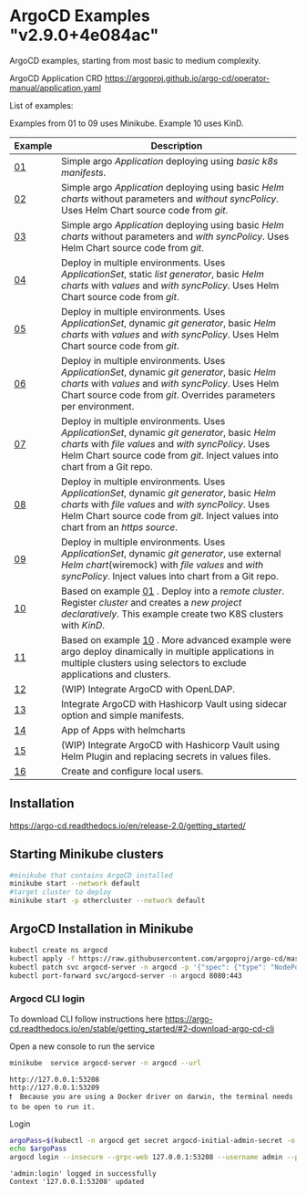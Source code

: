 # ArgoCD Examples "v2.9.0+4e084ac"
ArgoCD examples, starting from most basic to medium complexity.

ArgoCD Application CRD https://argoproj.github.io/argo-cd/operator-manual/application.yaml

List of examples:

Examples from 01 to 09 uses Minikube. Example 10 uses KinD.

| Example | Description                                            |
|-----|--------------------------------------------------------|
| [01](./example-01/readme.md) | Simple argo *Application* deploying using *basic k8s manifests*.               |
| [02](./example-02/readme.md) | Simple argo *Application* deploying using basic *Helm charts* without parameters and *without syncPolicy*. Uses Helm Chart source code from *git*.              |
| [03](./example-03/readme.md) | Simple argo *Application* deploying using basic *Helm charts* without parameters and *with syncPolicy*. Uses Helm Chart source code from *git*.    |
| [04](./example-04/readme.md) | Deploy in multiple environments. Uses *ApplicationSet*, static *list generator*, basic *Helm charts* with *values* and *with syncPolicy*. Uses Helm Chart source code from *git*.   |
| [05](./example-05/readme.md) | Deploy in multiple environments. Uses *ApplicationSet*, dynamic *git generator*, basic *Helm charts* with *values* and *with syncPolicy*. Uses Helm Chart source code from *git*.   |
| [06](./example-06/readme.md) | Deploy in multiple environments. Uses *ApplicationSet*, dynamic *git generator*, basic *Helm charts* with *values* and *with syncPolicy*. Uses Helm Chart source code from *git*. Overrides parameters per environment.   |
| [07](./example-07/readme.md) | Deploy in multiple environments. Uses *ApplicationSet*, dynamic *git generator*, basic *Helm charts* with *file values* and *with syncPolicy*. Uses Helm Chart source code from *git*. Inject values into chart from a Git repo.  |
| [08](./example-08/readme.md) | Deploy in multiple environments. Uses *ApplicationSet*, dynamic *git generator*, basic *Helm charts* with *file values* and *with syncPolicy*. Uses Helm Chart source code from *git*. Inject values into chart from an *https source*.   |
| [09](./example-09/readme.md) | Deploy in multiple environments. Uses *ApplicationSet*, dynamic *git generator*, use external *Helm chart*(wiremock) with *file values* and *with syncPolicy*. Inject values into chart from a Git repo.   |
| [10](./example-10/readme.md) | Based on example [01](./example-01/readme.md) . Deploy into a *remote cluster*. Register *cluster* and creates a *new project declaratively*. This example create two K8S clusters with *KinD*.  |
| [11](./example-11/readme.md) | Based on example [10](./example-10/readme.md) . More advanced example were argo deploy dinamically in multiple applications in multiple clusters using selectors to exclude applications and clusters.  |
| [12](./example-12/readme.md) | (WIP) Integrate ArgoCD with OpenLDAP.  |
| [13](./example-13/readme.md) | Integrate ArgoCD with Hashicorp Vault using sidecar option and simple manifests.  |
| [14](./example-14/readme.md) | App of Apps with helmcharts  |
| [15](./example-15/readme.md) | (WIP) Integrate ArgoCD with Hashicorp Vault using Helm Plugin and replacing secrets in values files.  |
| [16](./example-16/readme.md) | Create and configure local users.  |

## Installation

https://argo-cd.readthedocs.io/en/release-2.0/getting_started/

## Starting Minikube clusters

```bash
#minikube that contains ArgoCD installed
minikube start --network default
#target cluster to deploy
minikube start -p othercluster --network default
```

## ArgoCD Installation in Minikube

```bash
kubectl create ns argocd
kubectl apply -f https://raw.githubusercontent.com/argoproj/argo-cd/master/manifests/install.yaml -n argocd
kubectl patch svc argocd-server -n argocd -p '{"spec": {"type": "NodePort"}}'
kubectl port-forward svc/argocd-server -n argocd 8080:443
```

### Argocd CLI login

To download CLI follow instructions here https://argo-cd.readthedocs.io/en/stable/getting_started/#2-download-argo-cd-cli

Open a new console to run the service
```bash
minikube  service argocd-server -n argocd --url
```
```
http://127.0.0.1:53208
http://127.0.0.1:53209
❗  Because you are using a Docker driver on darwin, the terminal needs to be open to run it.
```

Login

```bash
argoPass=$(kubectl -n argocd get secret argocd-initial-admin-secret -o jsonpath="{.data.password}" | base64 -d)
echo $argoPass
argocd login --insecure --grpc-web 127.0.0.1:53208 --username admin --password $argoPass
```
```
'admin:login' logged in successfully
Context '127.0.0.1:53208' updated
```
